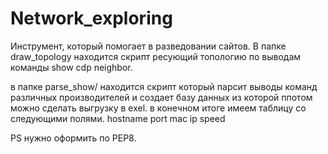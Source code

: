 # Network_exploring

Инструмент, который помогает в разведовании сайтов.
В папке draw_topology находится скрипт ресующий топологию по выводам команды show cdp neighbor.

в папке parse_show/ находится скрипт который парсит выводы команд различных производителей и создает базу данных из которой ппотом можно сделать выгрузку в exel.
в конечном итоге имеем таблицу со следующими полями.
hostname	port	mac	ip	speed

PS
нужно оформить по PEP8.
